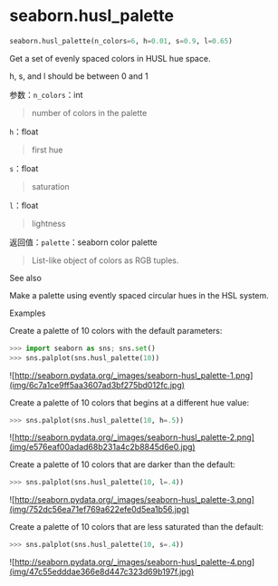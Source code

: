 # seaborn.husl_palette

```py
seaborn.husl_palette(n_colors=6, h=0.01, s=0.9, l=0.65)
```

Get a set of evenly spaced colors in HUSL hue space.

h, s, and l should be between 0 and 1

参数：`n_colors`：int

> number of colors in the palette

`h`：float

> first hue

`s`：float

> saturation

`l`：float

> lightness


返回值：`palette`：seaborn color palette

> List-like object of colors as RGB tuples.



See also

Make a palette using evently spaced circular hues in the HSL system.

Examples

Create a palette of 10 colors with the default parameters:

```py
>>> import seaborn as sns; sns.set()
>>> sns.palplot(sns.husl_palette(10))

```

![http://seaborn.pydata.org/_images/seaborn-husl_palette-1.png](img/6c7a1ce9ff5aa3607ad3bf275bd012fc.jpg)

Create a palette of 10 colors that begins at a different hue value:

```py
>>> sns.palplot(sns.husl_palette(10, h=.5))

```

![http://seaborn.pydata.org/_images/seaborn-husl_palette-2.png](img/e576eaf00adad68b231a4c2b8845d6e0.jpg)

Create a palette of 10 colors that are darker than the default:

```py
>>> sns.palplot(sns.husl_palette(10, l=.4))

```

![http://seaborn.pydata.org/_images/seaborn-husl_palette-3.png](img/752dc56ea71ef769a622efe0d5ea1b56.jpg)

Create a palette of 10 colors that are less saturated than the default:

```py
>>> sns.palplot(sns.husl_palette(10, s=.4))

```

![http://seaborn.pydata.org/_images/seaborn-husl_palette-4.png](img/47c55edddae366e8d447c323d69b197f.jpg)